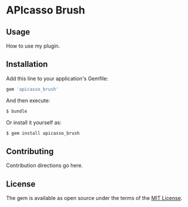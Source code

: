 # APIcasso Brush


## Usage
How to use my plugin.

## Installation
Add this line to your application's Gemfile:

```ruby
gem 'apicasso_brush'
```

And then execute:
```bash
$ bundle
```

Or install it yourself as:
```bash
$ gem install apicasso_brush
```

## Contributing
Contribution directions go here.

## License
The gem is available as open source under the terms of the [MIT License](https://opensource.org/licenses/MIT).
